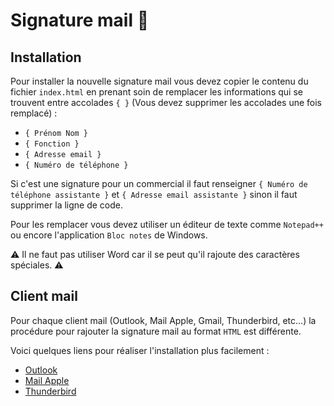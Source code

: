 # Signature mail :email:

## Installation

Pour installer la nouvelle signature mail vous devez copier le contenu du fichier `index.html` en prenant soin de remplacer les informations qui se trouvent entre accolades `{ }` (Vous devez supprimer les accolades une fois remplacé) :

- `{ Prénom Nom }`
- `{ Fonction }`
- `{ Adresse email }`
- `{ Numéro de téléphone }`

Si c'est une signature pour un commercial il faut renseigner `{ Numéro de téléphone assistante }` et `{ Adresse email assistante }` sinon il faut supprimer la ligne de code.

Pour les remplacer vous devez utiliser un éditeur de texte comme `Notepad++` ou encore l'application `Bloc notes` de Windows.

:warning: Il ne faut pas utiliser Word car il se peut qu'il rajoute des caractères spéciales. :warning:

## Client mail

Pour chaque client mail (Outlook, Mail Apple, Gmail, Thunderbird, etc...) la procédure pour rajouter la signature mail au format `HTML` est différente.

Voici quelques liens pour réaliser l'installation plus facilement :

- [Outlook](https://www.youtube.com/watch?v=AtfkdDNYbjE)
- [Mail Apple](https://mlid.fr/apple-creer-signature-html-mail-mac/)
- [Thunderbird](https://support.mozilla.org/fr/kb/ajouter-signature-messages)

